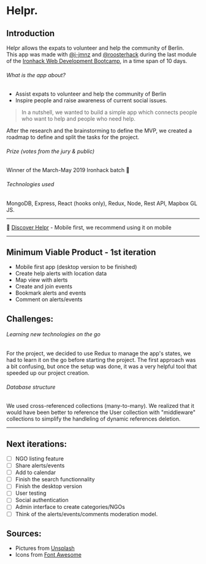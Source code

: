 # Helpr.

## Introduction

Helpr allows the expats to volunteer and help the community of Berlin.  
This app was made with [@j-jmnz](https://github.com/j-jmnz) and [@roosterhack](https://github.com/roosterhack) during the last module of the [Ironhack Web Development Bootcamp](https://www.ironhack.com/en), in a time span of 10 days.

###### What is the app about?

- Assist expats to volunteer and help the community of Berlin
- Inspire people and raise awareness of current social issues.

> In a nutshell, we wanted to build a simple app which connects people who want to help and people who need help.

After the research and the brainstorming to define the MVP, we created a roadmap to define and split the tasks for the project.   

###### Prize _(votes from the jury & public)_

Winner of the March-May 2019 Ironhack batch :1st_place_medal:  

###### Technologies used

MongoDB, Express, React (hooks only), Redux, Node, Rest API, Mapbox GL JS.

------

:heart_decoration: [Discover Helpr](https://helpr-app.herokuapp.com/) - Mobile first, we recommend using it on mobile

------

## Minimum Viable Product - 1st iteration

- Mobile first app (desktop version to be finished)
- Create help alerts with location data
- Map view with alerts
- Create and join events 
- Bookmark alerts and events
- Comment on alerts/events

## Challenges:

###### Learning new technologies on the go

For the project, we decided to use Redux to manage the app's states, we had to learn it on the go before starting the project. The first approach was a bit confusing, but once the setup was done, it was a very helpful tool that speeded up our project creation. 

###### Database structure

We used cross-referenced collections (many-to-many). We realized that it would have been better to reference the User collection with "middleware" collections to simplify the handleling of dynamic references deletion. 

------

## Next iterations:

- [ ] NGO listing feature
- [ ] Share alerts/events
- [ ] Add to calendar
- [ ] Finish the search functionnality
- [ ] Finish the desktop version
- [ ] User testing
- [ ] Social authentication
- [ ] Admin interface to create categories/NGOs 
- [ ] Think of the alerts/events/comments moderation model.

## Sources:

- Pictures from [Unsplash](https://unsplash.com/)
- Icons from [Font Awesome](https://fontawesome.com/)

